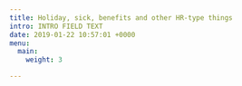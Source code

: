 ```yaml
---
title: Holiday, sick, benefits and other HR-type things
intro: INTRO FIELD TEXT
date: 2019-01-22 10:57:01 +0000
menu:
  main:
    weight: 3

---
```

